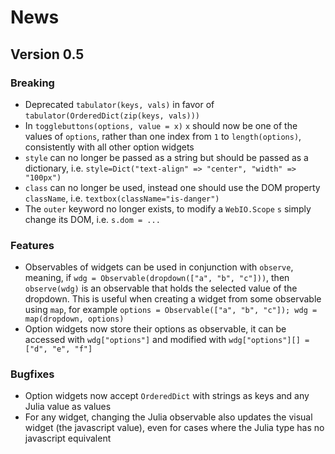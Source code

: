 # News

## Version 0.5

### Breaking

- Deprecated `tabulator(keys, vals)` in favor of `tabulator(OrderedDict(zip(keys, vals)))`
- In `togglebuttons(options, value = x)` `x` should now be one of the values of `options`, rather than one index from `1` to `length(options)`, consistently with all other option widgets
- `style` can no longer be passed as a string but should be passed as a dictionary, i.e. `style=Dict("text-align" => "center", "width" => "100px")`
- `class` can no longer be used, instead one should use the DOM property `className`, i.e. `textbox(className="is-danger")`
- The `outer` keyword no longer exists, to modify a `WebIO.Scope` `s` simply change its DOM, i.e. `s.dom = ...`

### Features

- Observables of widgets can be used in conjunction with `observe`, meaning, if `wdg = Observable(dropdown(["a", "b", "c"]))`, then `observe(wdg)` is an observable that holds the selected value of the dropdown. This is useful when creating a widget from some observable using `map`, for example `options = Observable(["a", "b", "c"]); wdg = map(dropdown, options)`
- Option widgets now store their options as observable, it can be accessed with `wdg["options"]` and modified with `wdg["options"][] = ["d", "e", "f"]`


### Bugfixes

- Option widgets now accept `OrderedDict` with strings as keys and any Julia value as values
- For any widget, changing the Julia observable also updates the visual widget (the javascript value), even for cases where the Julia type has no javascript equivalent
